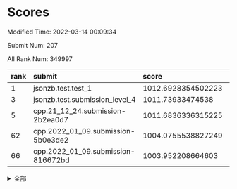 # Scores

Modified Time: 2022-03-14 00:09:34

Submit Num: 207

All Rank Num: 349997

| rank |               submit               |       score        |       sigma        | pk_num |
| :--- | :--------------------------------- | :----------------- | :----------------- | :----- |
| 1    | jsonzb.test.test_1                 | 1012.6928354502223 | 0.8088285159079411 | 6759   |
| 3    | jsonzb.test.submission_level_4     | 1011.73933474538   | 0.785456127752469  | 6764   |
| 5    | cpp.21_12_24.submission-2b2ea0d7   | 1011.6836336315225 | 0.791991957818381  | 6763   |
| 62   | cpp.2022_01_09.submission-5b0e3de2 | 1004.0755538827249 | 0.7157739062540526 | 6759   |
| 66   | cpp.2022_01_09.submission-816672bd | 1003.952208664603  | 0.7153803126851195 | 6763   |


<details>
<summary>全部</summary>

| rank |                 submit                 |       score        |       sigma        | pk_num |
| :--- | :------------------------------------- | :----------------- | :----------------- | :----- |
| 1    | jsonzb.test.test_1                     | 1012.6928354502223 | 0.8088285159079411 | 6759   |
| 2    | gobigger.level_3.submission_level_3_6  | 1012.2153038232899 | 0.7940218308117464 | 6765   |
| 3    | jsonzb.test.submission_level_4         | 1011.73933474538   | 0.785456127752469  | 6764   |
| 4    | gobigger.level_3.submission_level_3_48 | 1011.7243218764404 | 0.7839650758287963 | 6766   |
| 5    | cpp.21_12_24.submission-2b2ea0d7       | 1011.6836336315225 | 0.791991957818381  | 6763   |
| 6    | gobigger.level_3.submission_level_3_27 | 1011.5672405888176 | 0.7809131803022937 | 6767   |
| 7    | gobigger.level_3.submission_level_3_11 | 1011.3605014325931 | 0.7759889965904067 | 6764   |
| 8    | gobigger.level_3.submission_level_3_9  | 1011.0603597099215 | 0.7750661713427671 | 6770   |
| 9    | gobigger.level_3.submission_level_3_38 | 1011.0438140584763 | 0.7850989450477353 | 6756   |
| 10   | gobigger.level_3.submission_level_3_3  | 1010.9978213253338 | 0.7593368728823782 | 6765   |
| 11   | gobigger.level_3.submission_level_3_8  | 1010.925641289889  | 0.7603737051881955 | 6769   |
| 12   | gobigger.level_3.submission_level_3_12 | 1010.8324158412722 | 0.7872428020139485 | 6765   |
| 13   | gobigger.level_3.submission_level_3_36 | 1010.6341573161087 | 0.772267363755866  | 6766   |
| 14   | gobigger.level_3.submission_level_3_7  | 1010.6092371837954 | 0.7615179074372274 | 6763   |
| 15   | gobigger.level_3.submission_level_3_18 | 1010.3403020285791 | 0.7562210262553769 | 6766   |
| 16   | gobigger.level_3.submission_level_3_34 | 1010.3015055849887 | 0.7438430132254754 | 6771   |
| 17   | gobigger.level_3.submission_level_3_0  | 1010.2958643337465 | 0.7473167375909305 | 6770   |
| 18   | gobigger.level_3.submission_level_3_25 | 1010.1619251797453 | 0.7541849425272549 | 6763   |
| 19   | gobigger.level_3.submission_level_3_14 | 1010.1336055867291 | 0.7537916290003635 | 6761   |
| 20   | gobigger.level_3.submission_level_3_26 | 1010.1221393251162 | 0.7558434891867086 | 6763   |
| 21   | gobigger.level_3.submission_level_3_28 | 1010.085128357615  | 0.7647539272216705 | 6762   |
| 22   | gobigger.level_3.submission_level_3_47 | 1010.0828596141425 | 0.7399385174858267 | 6768   |
| 23   | gobigger.level_3.submission_level_3_15 | 1010.0198933306614 | 0.758810516771992  | 6759   |
| 24   | gobigger.level_3.submission_level_3_42 | 1010.0149003568284 | 0.7447760658645095 | 6764   |
| 25   | gobigger.level_3.submission_level_3_37 | 1009.9948249131263 | 0.7628259881073297 | 6762   |
| 26   | gobigger.level_3.submission_level_3_49 | 1009.9458816066531 | 0.7637962053226477 | 6761   |
| 27   | gobigger.level_3.submission_level_3_16 | 1009.9454603270103 | 0.7507652528035114 | 6764   |
| 28   | gobigger.level_3.submission_level_3_41 | 1009.9400441304126 | 0.7357335945722163 | 6764   |
| 29   | gobigger.level_3.submission_level_3_10 | 1009.9307677233364 | 0.7711205803906795 | 6760   |
| 30   | gobigger.level_3.submission_level_3_22 | 1009.9131444541396 | 0.7577322610422236 | 6764   |
| 31   | gobigger.level_3.submission_level_3_4  | 1009.8870532161095 | 0.7755355486831974 | 6765   |
| 32   | gobigger.level_3.submission_level_3_19 | 1009.8457382721068 | 0.7401207703312058 | 6762   |
| 33   | gobigger.level_3.submission_level_3_33 | 1009.8083802701469 | 0.7430766690432414 | 6760   |
| 34   | gobigger.level_3.submission_level_3_5  | 1009.6750083559016 | 0.7504332509625237 | 6762   |
| 35   | gobigger.level_3.submission_level_3_13 | 1009.6681974050201 | 0.7507904387864133 | 6761   |
| 36   | gobigger.level_3.submission_level_3_2  | 1009.6388317001957 | 0.7499051015132538 | 6762   |
| 37   | gobigger.level_3.submission_level_3_45 | 1009.595054933629  | 0.7585766740711032 | 6766   |
| 38   | gobigger.level_3.submission_level_3_21 | 1009.561572357048  | 0.7453602715695262 | 6763   |
| 39   | gobigger.level_3.submission_level_3_40 | 1009.5567101741832 | 0.7567255404470035 | 6764   |
| 40   | gobigger.level_3.submission_level_3_46 | 1009.5128883640492 | 0.7364634382152215 | 6766   |
| 41   | gobigger.level_3.submission_level_3_31 | 1009.5012042649156 | 0.7454218622473925 | 6763   |
| 42   | gobigger.level_3.submission_level_3_30 | 1009.5000483795826 | 0.7662505485146743 | 6766   |
| 43   | gobigger.level_3.submission_level_3_35 | 1009.3843078770944 | 0.7407129360992099 | 6763   |
| 44   | gobigger.level_3.submission_level_3_24 | 1009.3670564040149 | 0.7333955884994093 | 6763   |
| 45   | gobigger.level_3.submission_level_3_44 | 1009.3035385335628 | 0.746531354233747  | 6761   |
| 46   | gobigger.level_3.submission_level_3_39 | 1009.3003819809582 | 0.7479876115778008 | 6760   |
| 47   | gobigger.level_3.submission_level_3_43 | 1009.2881213485176 | 0.7710443165795814 | 6754   |
| 48   | gobigger.level_3.submission_level_3_23 | 1009.2559751635775 | 0.753621475563924  | 6766   |
| 49   | gobigger.level_3.submission_level_3_29 | 1009.2259306668591 | 0.7563658027460373 | 6761   |
| 50   | gobigger.level_3.submission_level_3_32 | 1009.1177227476092 | 0.7499854778570055 | 6764   |
| 51   | gobigger.level_3.submission_level_3_1  | 1008.9583042653198 | 0.7408232281654147 | 6764   |
| 52   | gobigger.level_3.submission_level_3_17 | 1008.723071767845  | 0.7377932815763527 | 6765   |
| 53   | gobigger.level_3.submission_level_3_20 | 1008.6528351300541 | 0.7402762720402752 | 6767   |
| 54   | gobigger.level_1.submission_level_1_49 | 1004.7826808958561 | 0.7437945783544807 | 6763   |
| 55   | gobigger.level_1.submission_level_1_41 | 1004.7754280375553 | 0.7213848659402846 | 6764   |
| 56   | gobigger.level_1.submission_level_1_13 | 1004.7232457780755 | 0.7154816729904727 | 6763   |
| 57   | gobigger.level_1.submission_level_1_11 | 1004.6375297853784 | 0.7134471218281024 | 6768   |
| 58   | gobigger.level_1.submission_level_1_28 | 1004.5416945377032 | 0.7242477241052315 | 6764   |
| 59   | gobigger.level_1.submission_level_1_26 | 1004.423376729512  | 0.717984529284013  | 6765   |
| 60   | gobigger.level_1.submission_level_1_46 | 1004.2962991465637 | 0.7312148898095269 | 6765   |
| 61   | gobigger.level_1.submission_level_1_12 | 1004.1041281548681 | 0.7278715646098407 | 6764   |
| 62   | cpp.2022_01_09.submission-5b0e3de2     | 1004.0755538827249 | 0.7157739062540526 | 6759   |
| 63   | gobigger.level_1.submission_level_1_44 | 1004.0728589713267 | 0.7336903157228248 | 6767   |
| 64   | gobigger.level_1.submission_level_1_18 | 1004.0380905306404 | 0.7315797292111442 | 6764   |
| 65   | gobigger.level_1.submission_level_1_34 | 1003.9765376281637 | 0.7230582233986842 | 6756   |
| 66   | cpp.2022_01_09.submission-816672bd     | 1003.952208664603  | 0.7153803126851195 | 6763   |
| 67   | gobigger.level_1.submission_level_1_6  | 1003.9020048205017 | 0.7255670022293482 | 6768   |
| 68   | gobigger.level_1.submission_level_1_25 | 1003.8845542900052 | 0.7237302296380514 | 6765   |
| 69   | gobigger.level_1.submission_level_1_4  | 1003.8613110708642 | 0.7215998458590761 | 6769   |
| 70   | gobigger.level_1.submission_level_1_40 | 1003.8468623481599 | 0.7198760396005902 | 6762   |
| 71   | gobigger.level_1.submission_level_1_36 | 1003.7611563128023 | 0.7100290499253599 | 6761   |
| 72   | gobigger.level_1.submission_level_1_0  | 1003.5554675307216 | 0.6986545718344642 | 6763   |
| 73   | gobigger.level_1.submission_level_1_16 | 1003.5549903429294 | 0.7212320765112592 | 6760   |
| 74   | gobigger.level_1.submission_level_1_31 | 1003.4783350630379 | 0.7187884446568483 | 6762   |
| 75   | gobigger.level_1.submission_level_1_32 | 1003.4220912176035 | 0.7107636053409464 | 6768   |
| 76   | gobigger.level_1.submission_level_1_19 | 1003.3729682920325 | 0.7242841679776792 | 6765   |
| 77   | gobigger.level_1.submission_level_1_30 | 1003.3704831812692 | 0.7146201076022186 | 6763   |
| 78   | gobigger.level_1.submission_level_1_29 | 1003.3448011693099 | 0.710552482177516  | 6760   |
| 79   | gobigger.level_1.submission_level_1_33 | 1003.3243661445001 | 0.7051449203472036 | 6763   |
| 80   | gobigger.level_1.submission_level_1_23 | 1003.2862689923551 | 0.7157241504352583 | 6767   |
| 81   | gobigger.level_1.submission_level_1_21 | 1003.260245988412  | 0.7199437413180845 | 6766   |
| 82   | gobigger.level_1.submission_level_1_48 | 1003.1563534386448 | 0.7178765628279923 | 6767   |
| 83   | gobigger.level_1.submission_level_1_2  | 1003.1270264162114 | 0.7136546794071058 | 6761   |
| 84   | gobigger.level_1.submission_level_1_14 | 1003.1222909052169 | 0.714718998677509  | 6760   |
| 85   | gobigger.level_1.submission_level_1_17 | 1003.0861583654448 | 0.7155600277173052 | 6760   |
| 86   | gobigger.level_1.submission_level_1_22 | 1003.0125097522706 | 0.718250608327043  | 6763   |
| 87   | gobigger.level_1.submission_level_1_39 | 1002.9778077925212 | 0.7177493237075305 | 6762   |
| 88   | gobigger.level_1.submission_level_1_45 | 1002.9584463868609 | 0.7215052642504486 | 6762   |
| 89   | gobigger.level_1.submission_level_1_1  | 1002.9266000110164 | 0.7095195395013243 | 6762   |
| 90   | gobigger.level_1.submission_level_1_7  | 1002.8496118638711 | 0.6996580388113729 | 6762   |
| 91   | gobigger.level_1.submission_level_1_3  | 1002.8487900311338 | 0.7221888564198351 | 6763   |
| 92   | gobigger.level_1.submission_level_1_43 | 1002.8453918265968 | 0.7147307197287822 | 6766   |
| 93   | gobigger.level_1.submission_level_1_9  | 1002.7919983154862 | 0.7164087697005269 | 6759   |
| 94   | gobigger.level_1.submission_level_1_10 | 1002.7399440638585 | 0.7153804930349706 | 6764   |
| 95   | gobigger.level_1.submission_level_1_20 | 1002.7109496536434 | 0.7083367908713435 | 6768   |
| 96   | gobigger.level_1.submission_level_1_35 | 1002.681080668088  | 0.7089757292454519 | 6762   |
| 97   | gobigger.level_1.submission_level_1_8  | 1002.6177100874901 | 0.7078085732488631 | 6768   |
| 98   | gobigger.level_1.submission_level_1_5  | 1002.5649571861507 | 0.7074262670108414 | 6765   |
| 99   | gobigger.level_1.submission_level_1_15 | 1002.5186986117523 | 0.7183474861872619 | 6762   |
| 100  | gobigger.level_1.submission_level_1_47 | 1002.4234489840567 | 0.7111595377670613 | 6761   |
| 101  | gobigger.level_1.submission_level_1_24 | 1002.3680460194655 | 0.7114632903303185 | 6761   |
| 102  | gobigger.level_1.submission_level_1_27 | 1002.3194659973911 | 0.716372155082998  | 6768   |
| 103  | gobigger.level_1.submission_level_1_42 | 1002.2023498848944 | 0.7209757934738859 | 6763   |
| 104  | gobigger.level_1.submission_level_1_38 | 1002.0914022660521 | 0.7134991703329233 | 6764   |
| 105  | gobigger.level_1.submission_level_1_37 | 1001.7073296476623 | 0.7055216414545363 | 6759   |
| 106  | gobigger.random.submission_random_45   | 997.5292561755901  | 0.705568317234925  | 6767   |
| 107  | gobigger.random.submission_random_9    | 997.4279336408321  | 0.7068140181582642 | 6759   |
| 108  | gobigger.random.submission_random_28   | 997.2692549275437  | 0.706677985381863  | 6761   |
| 109  | gobigger.random.submission_random_18   | 997.2029157769063  | 0.7001259314877094 | 6763   |
| 110  | gobigger.random.submission_random_29   | 997.1331344464938  | 0.7091186773282594 | 6759   |
| 111  | gobigger.random.submission_random_47   | 996.9409049592306  | 0.7141800655631084 | 6762   |
| 112  | gobigger.random.submission_random_5    | 996.9130712298247  | 0.7001490292636554 | 6763   |
| 113  | gobigger.random.submission_random_0    | 996.8642700577768  | 0.6943090357830926 | 6763   |
| 114  | gobigger.random.submission_random_39   | 996.8346079621455  | 0.7098821184073224 | 6759   |
| 115  | gobigger.random.submission_random_48   | 996.6869277085891  | 0.702750952496073  | 6769   |
| 116  | gobigger.random.submission_random_24   | 996.6202087187304  | 0.7097175659528994 | 6766   |
| 117  | gobigger.random.submission_random_37   | 996.6129407713008  | 0.7087710066665336 | 6760   |
| 118  | gobigger.random.submission_random_12   | 996.4747975276748  | 0.7080839986239169 | 6765   |
| 119  | gobigger.random.submission_random_36   | 996.4723077783077  | 0.710903960267351  | 6764   |
| 120  | gobigger.random.submission_random_33   | 996.4563914822216  | 0.7099129647262203 | 6759   |
| 121  | gobigger.random.submission_random_17   | 996.4073910497078  | 0.6872152947100746 | 6760   |
| 122  | gobigger.random.submission_random_32   | 996.3999766491656  | 0.7075348314246008 | 6767   |
| 123  | gobigger.random.submission_random_14   | 996.3237687345048  | 0.7092942689024038 | 6765   |
| 124  | gobigger.random.submission_random_3    | 996.1617173413173  | 0.6988879754393078 | 6762   |
| 125  | gobigger.random.submission_random_34   | 996.0956909787934  | 0.7165618742350124 | 6769   |
| 126  | gobigger.random.submission_random_7    | 996.0314221578354  | 0.7042101652895097 | 6762   |
| 127  | gobigger.random.submission_random_43   | 996.0120476025829  | 0.7266989249818303 | 6759   |
| 128  | gobigger.random.submission_random_40   | 996.00079351932    | 0.7239210518238473 | 6767   |
| 129  | gobigger.random.submission_random_10   | 995.9729696564943  | 0.7211421663206189 | 6764   |
| 130  | gobigger.random.submission_random_21   | 995.9511143982661  | 0.7214234941521883 | 6767   |
| 131  | gobigger.random.submission_random_26   | 995.9386963388217  | 0.7010266899597759 | 6761   |
| 132  | gobigger.random.submission_random_25   | 995.8529380434803  | 0.7057821533079337 | 6763   |
| 133  | gobigger.random.submission_random_15   | 995.8177912171979  | 0.7252004525220921 | 6759   |
| 134  | gobigger.random.submission_random_1    | 995.7689002856914  | 0.7178808924467794 | 6762   |
| 135  | gobigger.random.submission_random_4    | 995.7477129288543  | 0.719361466284036  | 6767   |
| 136  | gobigger.random.submission_random_22   | 995.7022570681659  | 0.7176112103254919 | 6761   |
| 137  | gobigger.random.submission_random_41   | 995.623492330637   | 0.7010896482304182 | 6768   |
| 138  | gobigger.random.submission_random_2    | 995.5955537505893  | 0.7146991870430935 | 6760   |
| 139  | gobigger.random.submission_random_30   | 995.5881829035101  | 0.7106797771750089 | 6762   |
| 140  | gobigger.random.submission_random_11   | 995.5308245666915  | 0.721133982166283  | 6763   |
| 141  | gobigger.random.submission_random_6    | 995.4797036422957  | 0.7236693328113414 | 6762   |
| 142  | gobigger.random.submission_random_19   | 995.4714987696716  | 0.7036844139427914 | 6763   |
| 143  | gobigger.random.submission_random_49   | 995.4618679609671  | 0.7151006118475051 | 6758   |
| 144  | gobigger.random.submission_random_27   | 995.3257106189084  | 0.7093537805406471 | 6763   |
| 145  | gobigger.random.submission_random_13   | 995.3198140087517  | 0.7253325291797496 | 6764   |
| 146  | gobigger.random.submission_random_42   | 995.2846724906748  | 0.7058681752298468 | 6758   |
| 147  | gobigger.random.submission_random_38   | 995.1934197631409  | 0.7195809223295665 | 6767   |
| 148  | gobigger.random.submission_random_20   | 995.1423768914004  | 0.7185382410793967 | 6757   |
| 149  | gobigger.random.submission_random_31   | 995.1300819595223  | 0.7286855998198558 | 6761   |
| 150  | gobigger.random.submission_random_23   | 995.0913622181118  | 0.7181683163505219 | 6766   |
| 151  | gobigger.random.submission_random_35   | 994.9568630518916  | 0.7161030245061962 | 6760   |
| 152  | gobigger.random.submission_random_8    | 994.9193732103922  | 0.7216735005637759 | 6761   |
| 153  | gobigger.random.submission_random_16   | 994.8248577054691  | 0.7252849247849903 | 6764   |
| 154  | gobigger.random.submission_random_44   | 994.4143575051407  | 0.7183638981925431 | 6761   |
| 155  | gobigger.random.submission_random_46   | 994.2527779103212  | 0.7037163397755889 | 6759   |
| 156  | gobigger.level_2.submission_level_2_38 | 993.915203331527   | 0.7324810975874906 | 6757   |
| 157  | gobigger.level_2.submission_level_2_14 | 993.9143789264873  | 0.7406381439968149 | 6763   |
| 158  | gobigger.level_2.submission_level_2_29 | 993.6595157063753  | 0.7324029340953645 | 6760   |
| 159  | gobigger.level_2.submission_level_2_23 | 993.6209662859701  | 0.7426378983292887 | 6768   |
| 160  | gobigger.level_2.submission_level_2_46 | 993.573494108607   | 0.7372812772313168 | 6761   |
| 161  | gobigger.level_2.submission_level_2_47 | 993.4964873990766  | 0.7186134763781669 | 6766   |
| 162  | gobigger.level_2.submission_level_2_34 | 993.4930665729521  | 0.736686611848959  | 6755   |
| 163  | gobigger.level_2.submission_level_2_45 | 993.4513825270317  | 0.7373411696808583 | 6762   |
| 164  | gobigger.level_2.submission_level_2_28 | 993.4160569145678  | 0.7288513130372644 | 6764   |
| 165  | gobigger.level_2.submission_level_2_24 | 993.3302184361149  | 0.7472697661327862 | 6764   |
| 166  | gobigger.level_2.submission_level_2_2  | 993.1626830456294  | 0.7324430392434711 | 6764   |
| 167  | gobigger.level_2.submission_level_2_40 | 993.1597200787793  | 0.7243785700863585 | 6767   |
| 168  | gobigger.level_2.submission_level_2_48 | 993.0635192525275  | 0.7501690515439051 | 6764   |
| 169  | gobigger.level_2.submission_level_2_35 | 993.0368144238539  | 0.7380271626316819 | 6764   |
| 170  | gobigger.level_2.submission_level_2_21 | 992.9738413316419  | 0.7448338238908498 | 6766   |
| 171  | gobigger.level_2.submission_level_2_26 | 992.7812162196406  | 0.7357495273014615 | 6756   |
| 172  | gobigger.level_2.submission_level_2_11 | 992.7615235203674  | 0.7396515943106844 | 6764   |
| 173  | gobigger.level_2.submission_level_2_0  | 992.666403933491   | 0.7326775996063447 | 6768   |
| 174  | gobigger.level_2.submission_level_2_49 | 992.6350876975115  | 0.7324399723355718 | 6762   |
| 175  | gobigger.level_2.submission_level_2_42 | 992.5606434677279  | 0.7568342070259698 | 6766   |
| 176  | gobigger.level_2.submission_level_2_22 | 992.3235316827886  | 0.7344264305782956 | 6768   |
| 177  | gobigger.level_2.submission_level_2_4  | 992.309691890845   | 0.7237791832281432 | 6762   |
| 178  | gobigger.level_2.submission_level_2_3  | 992.2785792962922  | 0.7414702018368083 | 6764   |
| 179  | gobigger.level_2.submission_level_2_30 | 992.1539331166867  | 0.7608336284807927 | 6765   |
| 180  | gobigger.level_2.submission_level_2_32 | 992.1022184287866  | 0.7471370695664898 | 6766   |
| 181  | gobigger.level_2.submission_level_2_36 | 992.096122775925   | 0.7437591650849136 | 6764   |
| 182  | gobigger.level_2.submission_level_2_33 | 992.0626430742817  | 0.7512950148517117 | 6759   |
| 183  | gobigger.level_2.submission_level_2_12 | 991.843756939172   | 0.7860948740655458 | 6762   |
| 184  | gobigger.level_2.submission_level_2_37 | 991.8365080822598  | 0.7374836979378939 | 6758   |
| 185  | gobigger.level_2.submission_level_2_5  | 991.818937680565   | 0.7415164462742804 | 6766   |
| 186  | gobigger.level_2.submission_level_2_31 | 991.8035169823272  | 0.746401841315268  | 6764   |
| 187  | gobigger.level_2.submission_level_2_19 | 991.7089194760905  | 0.7482097079168031 | 6766   |
| 188  | gobigger.level_2.submission_level_2_20 | 991.6746879778143  | 0.7577673464518573 | 6765   |
| 189  | gobigger.level_2.submission_level_2_25 | 991.6090417164679  | 0.7563064720903727 | 6767   |
| 190  | gobigger.level_2.submission_level_2_9  | 991.4702578098988  | 0.7495232877291619 | 6766   |
| 191  | gobigger.level_2.submission_level_2_15 | 991.4276886936291  | 0.7351131470701737 | 6767   |
| 192  | gobigger.level_2.submission_level_2_16 | 991.416155167264   | 0.7500072071890894 | 6761   |
| 193  | gobigger.level_2.submission_level_2_27 | 991.4154317722156  | 0.7623437163811135 | 6762   |
| 194  | gobigger.level_2.submission_level_2_10 | 991.3367353561824  | 0.753101764247282  | 6761   |
| 195  | gobigger.level_2.submission_level_2_7  | 991.1653544602434  | 0.7536607606243565 | 6760   |
| 196  | gobigger.level_2.submission_level_2_1  | 991.1362145215768  | 0.7742117993446946 | 6767   |
| 197  | gobigger.level_2.submission_level_2_6  | 991.0654187180396  | 0.7506072535027228 | 6756   |
| 198  | gobigger.level_2.submission_level_2_8  | 990.9812586704427  | 0.7601511163849832 | 6769   |
| 199  | gobigger.level_2.submission_level_2_17 | 990.9074468192074  | 0.7578886465874934 | 6764   |
| 200  | gobigger.level_2.submission_level_2_41 | 990.7901411518028  | 0.7457512573556536 | 6761   |
| 201  | gobigger.level_2.submission_level_2_44 | 990.6360668431183  | 0.7810918842626868 | 6764   |
| 202  | gobigger.level_2.submission_level_2_39 | 990.4554607563093  | 0.7571042655229434 | 6762   |
| 203  | gobigger.level_2.submission_level_2_43 | 990.3807897277803  | 0.7676875308008146 | 6763   |
| 204  | gobigger.level_2.submission_level_2_18 | 990.3584532072215  | 0.7496665485891969 | 6761   |
| 205  | gobigger.level_2.submission_level_2_13 | 990.3368723720863  | 0.7566711618602955 | 6765   |
| 206  | gobigger.none.submission_none_1        | 975.8372925524249  | 1.4618597355517018 | 6763   |
| 207  | gobigger.none.submission_none_0        | 975.4063229921734  | 1.54085684141959   | 6760   |

</details>